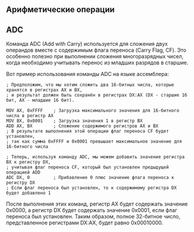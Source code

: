 ## Арифметические операции

## ADC
Команда ADC (Add with Carry) используется для сложения двух операндов вместе с содержимым флага переноса (Carry Flag, CF). Это особенно полезно при выполнении сложения многоразрядных чисел, когда необходимо учитывать перенос из младших разрядов в старшие.

Вот пример использования команды ADC на языке ассемблера:
```
; Предположим, что мы хотим сложить два 16-битных числа, которые хранятся в регистрах AX и BX,
; и результат должен быть сохранён в регистрах DX:AX (DX - старшие 16 бит, AX - младшие 16 бит).

MOV AX, 0xFFFF    ; Загрузка максимального значения для 16-битного числа в регистр AX
MOV BX, 0x0001    ; Загрузка значения 1 в регистр BX
ADD AX, BX        ; Сложение содержимого регистров AX и BX
; В результате выполнения этой операции флаг переноса CF будет установлен,
; так как сумма 0xFFFF и 0x0001 превышает максимальное значение для 16-битного числа

; Теперь, используя команду ADC, мы можем добавить значение регистра BX к регистру DX,
; учитывая флаг переноса CF, который был установлен предыдущей операцией ADD
ADC DX, 0         ; Прибавление 0 плюс значение флага переноса к регистру DX
; Если флаг переноса был установлен, то к содержимому регистра DX будет добавлено 1
```
После выполнения этих команд, регистр AX будет содержать значение 0x0000, а регистр DX будет содержать значение 0x0001, если флаг переноса был установлен. Таким образом, полное 32-битное число, представленное регистрами DX:AX, будет равно 0x00010000.
